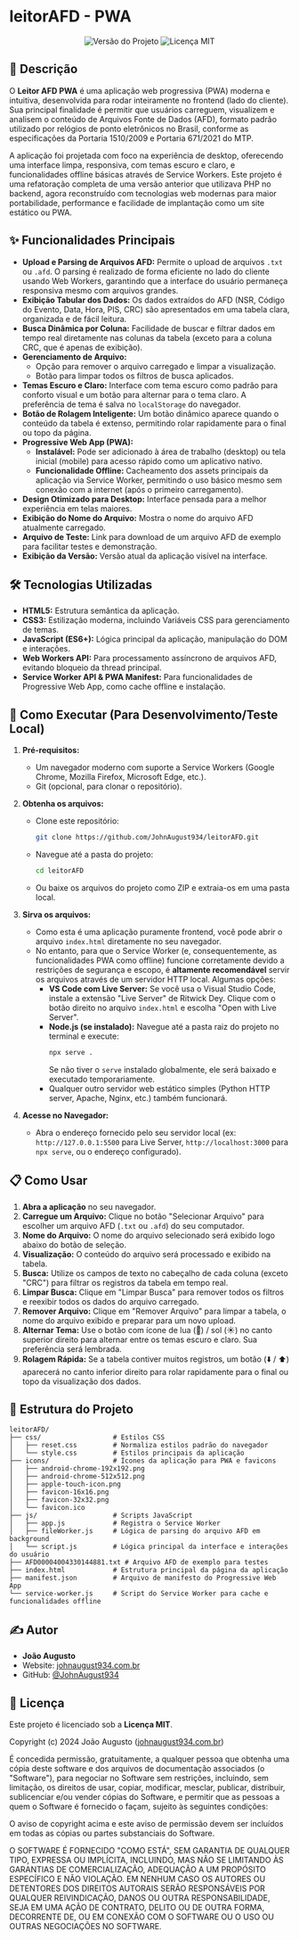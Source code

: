 #  leitorAFD - PWA

<p align="center">
  <img src="https://img.shields.io/badge/version-2.1.4-blue?style=for-the-badge" alt="Versão do Projeto">
  <img src="https://img.shields.io/badge/license-MIT-green?style=for-the-badge" alt="Licença MIT">
</p>

## 📖 Descrição

O **Leitor AFD PWA** é uma aplicação web progressiva (PWA) moderna e intuitiva, desenvolvida para rodar inteiramente no frontend (lado do cliente). Sua principal finalidade é permitir que usuários carreguem, visualizem e analisem o conteúdo de Arquivos Fonte de Dados (AFD), formato padrão utilizado por relógios de ponto eletrônicos no Brasil, conforme as especificações da Portaria 1510/2009 e Portaria 671/2021 do MTP.

A aplicação foi projetada com foco na experiência de desktop, oferecendo uma interface limpa, responsiva, com temas escuro e claro, e funcionalidades offline básicas através de Service Workers. Este projeto é uma refatoração completa de uma versão anterior que utilizava PHP no backend, agora reconstruído com tecnologias web modernas para maior portabilidade, performance e facilidade de implantação como um site estático ou PWA.

## ✨ Funcionalidades Principais

* **Upload e Parsing de Arquivos AFD:** Permite o upload de arquivos `.txt` ou `.afd`. O parsing é realizado de forma eficiente no lado do cliente usando Web Workers, garantindo que a interface do usuário permaneça responsiva mesmo com arquivos grandes.
* **Exibição Tabular dos Dados:** Os dados extraídos do AFD (NSR, Código do Evento, Data, Hora, PIS, CRC) são apresentados em uma tabela clara, organizada e de fácil leitura.
* **Busca Dinâmica por Coluna:** Facilidade de buscar e filtrar dados em tempo real diretamente nas colunas da tabela (exceto para a coluna CRC, que é apenas de exibição).
* **Gerenciamento de Arquivo:**
    * Opção para remover o arquivo carregado e limpar a visualização.
    * Botão para limpar todos os filtros de busca aplicados.
* **Temas Escuro e Claro:** Interface com tema escuro como padrão para conforto visual e um botão para alternar para o tema claro. A preferência de tema é salva no `localStorage` do navegador.
* **Botão de Rolagem Inteligente:** Um botão dinâmico aparece quando o conteúdo da tabela é extenso, permitindo rolar rapidamente para o final ou topo da página.
* **Progressive Web App (PWA):**
    * **Instalável:** Pode ser adicionado à área de trabalho (desktop) ou tela inicial (mobile) para acesso rápido como um aplicativo nativo.
    * **Funcionalidade Offline:** Cacheamento dos assets principais da aplicação via Service Worker, permitindo o uso básico mesmo sem conexão com a internet (após o primeiro carregamento).
* **Design Otimizado para Desktop:** Interface pensada para a melhor experiência em telas maiores.
* **Exibição do Nome do Arquivo:** Mostra o nome do arquivo AFD atualmente carregado.
* **Arquivo de Teste:** Link para download de um arquivo AFD de exemplo para facilitar testes e demonstração.
* **Exibição da Versão:** Versão atual da aplicação visível na interface.

## 🛠️ Tecnologias Utilizadas

* **HTML5:** Estrutura semântica da aplicação.
* **CSS3:** Estilização moderna, incluindo Variáveis CSS para gerenciamento de temas.
* **JavaScript (ES6+):** Lógica principal da aplicação, manipulação do DOM e interações.
* **Web Workers API:** Para processamento assíncrono de arquivos AFD, evitando bloqueio da thread principal.
* **Service Worker API & PWA Manifest:** Para funcionalidades de Progressive Web App, como cache offline e instalação.

## 🚀 Como Executar (Para Desenvolvimento/Teste Local)

1.  **Pré-requisitos:**
    * Um navegador moderno com suporte a Service Workers (Google Chrome, Mozilla Firefox, Microsoft Edge, etc.).
    * Git (opcional, para clonar o repositório).

2.  **Obtenha os arquivos:**
    * Clone este repositório:
        ```bash
        git clone https://github.com/JohnAugust934/leitorAFD.git
        ```
    * Navegue até a pasta do projeto:
        ```bash
        cd leitorAFD
        ```
    * Ou baixe os arquivos do projeto como ZIP e extraia-os em uma pasta local.

3.  **Sirva os arquivos:**
    * Como esta é uma aplicação puramente frontend, você pode abrir o arquivo `index.html` diretamente no seu navegador.
    * No entanto, para que o Service Worker (e, consequentemente, as funcionalidades PWA como offline) funcione corretamente devido a restrições de segurança e escopo, é **altamente recomendável** servir os arquivos através de um servidor HTTP local. Algumas opções:
        * **VS Code com Live Server:** Se você usa o Visual Studio Code, instale a extensão "Live Server" de Ritwick Dey. Clique com o botão direito no arquivo `index.html` e escolha "Open with Live Server".
        * **Node.js (se instalado):** Navegue até a pasta raiz do projeto no terminal e execute:
            ```bash
            npx serve .
            ```
            Se não tiver o `serve` instalado globalmente, ele será baixado e executado temporariamente.
        * Qualquer outro servidor web estático simples (Python HTTP server, Apache, Nginx, etc.) também funcionará.

4.  **Acesse no Navegador:**
    * Abra o endereço fornecido pelo seu servidor local (ex: `http://127.0.0.1:5500` para Live Server, `http://localhost:3000` para `npx serve`, ou o endereço configurado).

## 📋 Como Usar

1.  **Abra a aplicação** no seu navegador.
2.  **Carregue um Arquivo:** Clique no botão "Selecionar Arquivo" para escolher um arquivo AFD (`.txt` ou `.afd`) do seu computador.
3.  **Nome do Arquivo:** O nome do arquivo selecionado será exibido logo abaixo do botão de seleção.
4.  **Visualização:** O conteúdo do arquivo será processado e exibido na tabela.
5.  **Busca:** Utilize os campos de texto no cabeçalho de cada coluna (exceto "CRC") para filtrar os registros da tabela em tempo real.
6.  **Limpar Busca:** Clique em "Limpar Busca" para remover todos os filtros e reexibir todos os dados do arquivo carregado.
7.  **Remover Arquivo:** Clique em "Remover Arquivo" para limpar a tabela, o nome do arquivo exibido e preparar para um novo upload.
8.  **Alternar Tema:** Use o botão com ícone de lua (🌙) / sol (☀️) no canto superior direito para alternar entre os temas escuro e claro. Sua preferência será lembrada.
9.  **Rolagem Rápida:** Se a tabela contiver muitos registros, um botão (⬇️ / ⬆️) aparecerá no canto inferior direito para rolar rapidamente para o final ou topo da visualização dos dados.

## 📂 Estrutura do Projeto

```
leitorAFD/
├── css/                  # Estilos CSS
│   ├── reset.css         # Normaliza estilos padrão do navegador
│   └── style.css         # Estilos principais da aplicação
├── icons/                # Ícones da aplicação para PWA e favicons
│   ├── android-chrome-192x192.png
│   ├── android-chrome-512x512.png
│   ├── apple-touch-icon.png
│   ├── favicon-16x16.png
│   ├── favicon-32x32.png
│   └── favicon.ico
├── js/                   # Scripts JavaScript
│   ├── app.js            # Registra o Service Worker
│   ├── fileWorker.js     # Lógica de parsing do arquivo AFD em background
│   └── script.js         # Lógica principal da interface e interações do usuário
├── AFD00004004330144881.txt # Arquivo AFD de exemplo para testes
├── index.html            # Estrutura principal da página da aplicação
├── manifest.json         # Arquivo de manifesto do Progressive Web App
└── service-worker.js     # Script do Service Worker para cache e funcionalidades offline
```

## ✍️ Autor

* **João Augusto**
* Website: [johnaugust934.com.br](http://johnaugust934.com.br)
* GitHub: [@JohnAugust934](https://github.com/JohnAugust934)

## 📜 Licença

Este projeto é licenciado sob a **Licença MIT**.

Copyright (c) 2024 João Augusto ([johnaugust934.com.br](http://johnaugust934.com.br))

É concedida permissão, gratuitamente, a qualquer pessoa que obtenha uma cópia
deste software e dos arquivos de documentação associados (o "Software"), para negociar
no Software sem restrições, incluindo, sem limitação, os direitos
de usar, copiar, modificar, mesclar, publicar, distribuir, sublicenciar e/ou vender
cópias do Software, e permitir que as pessoas a quem o Software é
fornecido o façam, sujeito às seguintes condições:

O aviso de copyright acima e este aviso de permissão devem ser incluídos em todas as
cópias ou partes substanciais do Software.

O SOFTWARE É FORNECIDO "COMO ESTÁ", SEM GARANTIA DE QUALQUER TIPO, EXPRESSA OU
IMPLÍCITA, INCLUINDO, MAS NÃO SE LIMITANDO ÀS GARANTIAS DE COMERCIALIZAÇÃO,
ADEQUAÇÃO A UM PROPÓSITO ESPECÍFICO E NÃO VIOLAÇÃO. EM NENHUM CASO OS
AUTORES OU DETENTORES DOS DIREITOS AUTORAIS SERÃO RESPONSÁVEIS POR QUALQUER REIVINDICAÇÃO, DANOS OU OUTRA
RESPONSABILIDADE, SEJA EM UMA AÇÃO DE CONTRATO, DELITO OU DE OUTRA FORMA, DECORRENTE DE,
OU EM CONEXÃO COM O SOFTWARE OU O USO OU OUTRAS NEGOCIAÇÕES NO
SOFTWARE.

